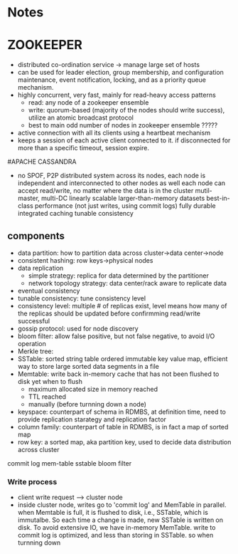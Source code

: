 # Notes

# ZOOKEEPER
- distributed co-ordination service -> manage large set of hosts
- can be used for leader election, group membership, and configuration maintenance,  event notification, locking, and as a priority queue mechanism. 
- highly concurrent, very fast, mainly for read-heavy access patterns
	- read: any node of a zookeeper ensemble
	- write: quorum-based (majority of the nodes should write success), utilize an atomic broadcast protocol
	- best to main odd number of nodes in zookeeper ensemble ?????
- active connection with all its clients using a heartbeat mechanism
- keeps a session of each active client connected to it. if disconnected for more than a specific timeout, session expire. 


#APACHE CASSANDRA 

 - no SPOF, P2P distributed system across its nodes, each node is independent and interconnected to other nodes as well
 each node can accept read/write, no matter where the data is in the cluster
 mutil-master, multi-DC
 linearly scalable
 larger-than-memory datasets
 best-in-class performance (not just writes, using commit logs)
 fully durable
 integrated caching
 tunable consistency

## components
- data partition: how to partition data across cluster->data center->node
- consistent hashing: row keys->physical nodes
- data replication
	- simple strategy: replica for data determined by the partitioner
 	- network topology strategy: data center/rack aware to replicate data
- eventual consistency
- tunable consistency: tune consistency level
- consistency level: multiple # of replicas exist, level means how many of the replicas should be updated before confirmming read/write successful
- gossip protocol: used for node discovery
- bloom filter: allow false positive, but not false negative, to avoid I/O operation
- Merkle tree:
- SSTable: sorted string table ordered immutable key value map, efficient way to store large sorted data segments in a file
- Memtable: write back in-memory cache that has not been flushed to disk yet
	when to flush
	 - maximum allocated size in memory reached
	 - TTL reached
	 - manually (before turnning down a node)
- keyspace: counterpart of schema in RDMBS, at definition time, need to provide replication starategy and replication factor
- column family: counterpart of table in RDMBS, is in fact a map of sorted map
- row key: a sorted map, aka partition key, used to decide data distribution across cluster


 commit log
 mem-table
 sstable
 bloom filter

### Write process
- client write request --> cluster node 
- inside cluster node, writes go to 'commit log' and MemTable in parallel. when Memtable is full, it is flushed to disk, i.e., SSTable, which is immutalbe. So each time a change is made, new SSTable is written on disk. To avoid extensive IO, we have in-memory MemTable.
  write to commit log is optimized, and less than storing in SSTable. 
  so when turnning down 
